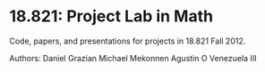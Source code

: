 18.821: Project Lab in Math
=====================

Code, papers, and presentations for projects in 18.821 Fall 2012.

Authors:
Daniel Grazian
Michael Mekonnen
Agustin O Venezuela III
